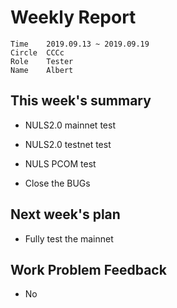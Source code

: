 # Weekly Report 
```
Time	2019.09.13 ~ 2019.09.19
Circle	CCCc
Role	Tester
Name	Albert
```
## This week's summary
- NULS2.0 mainnet test

- NULS2.0 testnet test

- NULS PCOM test 

- Close the BUGs


## Next week's plan

- Fully test the mainnet


## Work Problem Feedback 
- No